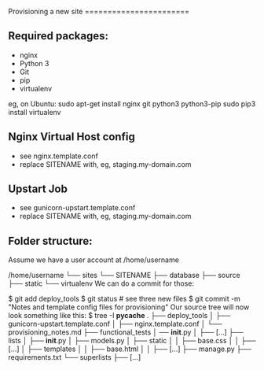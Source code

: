 Provisioning a new site =======================
## Required packages:
* nginx
* Python 3
* Git
* pip
* virtualenv

eg, on Ubuntu:
    sudo apt-get install nginx git python3 python3-pip
    sudo pip3 install virtualenv

## Nginx Virtual Host config
* see nginx.template.conf
* replace SITENAME with, eg, staging.my-domain.com
## Upstart Job
* see gunicorn-upstart.template.conf
* replace SITENAME with, eg, staging.my-domain.com
## Folder structure:
Assume we have a user account at /home/username

/home/username
└── sites
        └── SITENAME
                  ├── database
                  ├── source
                  ├── static
                  └── virtualenv We can do a commit for those:

$ git add deploy_tools
$ git status # see three new files
$ git commit -m "Notes and template config files for provisioning" Our source tree will now look something like this:
$ tree -I __pycache__
.
├── deploy_tools
│   ├── gunicorn-upstart.template.conf
│   ├── nginx.template.conf
│   └── provisioning_notes.md
├── functional_tests │
── __init__.py │
├── [...] ├── lists
│   ├── __init__.py
│   ├── models.py
│   ├── static
│   │   ├── base.css
│   │   ├── [...]
│   ├── templates
│   │   ├── base.html
│   │   ├── [...]
├── manage.py
├── requirements.txt
└── superlists
├── [...]
